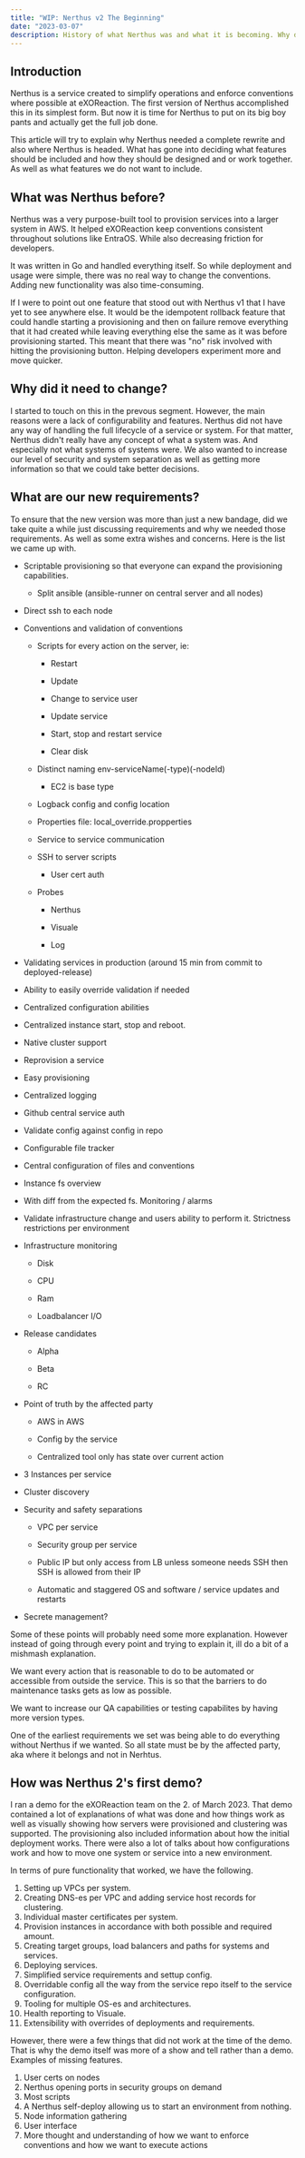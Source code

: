 ```yaml
---
title: "WIP: Nerthus v2 The Beginning"
date: "2023-03-07"
description: History of what Nerthus was and what it is becoming. Why did it need to be rewritten and what are our goals.
---
```


## Introduction

Nerthus is a service created to simplify operations and enforce conventions where possible at eXOReaction. The first version of Nerthus accomplished this in its simplest form. But now it is time for Nerthus to put on its big boy pants and actually get the full job done. 

This article will try to explain why Nerthus needed a complete rewrite and also where Nerthus is headed. What has gone into deciding what features should be included and how they should be designed and or work together. As well as what features we do not want to include.

## What was Nerthus before?

Nerthus was a very purpose-built tool to provision services into a larger system in AWS. It helped eXOReaction keep conventions consistent throughout solutions like EntraOS. While also decreasing friction for developers.

It was written in Go and handled everything itself. So while deployment and usage were simple, there was no real way to change the conventions. Adding new functionality was also time-consuming. 

If I were to point out one feature that stood out with Nerthus v1 that I have yet to see anywhere else. It would be the idempotent rollback feature that could handle starting a provisioning and then on failure remove everything that it had created while leaving everything else the same as it was before provisioning started. This meant that there was "no" risk involved with hitting the provisioning button. Helping developers experiment more and move quicker.

## Why did it need to change?

I started to touch on this in the prevous segment. However, the main reasons were a lack of configurability and features. Nerthus did not have any way of handling the full lifecycle of a service or system. For that matter, Nerthus didn't really have any concept of what a system was. And especially not what systems of systems were. We also wanted to increase our level of security and system separation as well as getting more information so that we could take better decisions. 

## What are our new requirements?

To ensure that the new version was more than just a new bandage, did we take quite a while just discussing requirements and why we needed those requirements. As well as some extra wishes and concerns. Here is the list we came up with.

*   Scriptable provisioning so that everyone can expand the provisioning capabilities.

    *   Split ansible (ansible-runner on central server and all nodes)

*   Direct ssh to each node

*   Conventions and validation of conventions

    *   Scripts for every action on the server, ie:

        *   Restart

        *   Update

        *   Change to service user

        *   Update service

        *   Start, stop and restart service

        *   Clear disk

    *   Distinct naming env-serviceName(-type)(-nodeId)

        *   EC2 is base type

    *   Logback config and config location

    *   Properties file: local_override.propperties 

    *   Service to service communication

    *   SSH to server scripts

        *   User cert auth

    *   Probes

        *   Nerthus

        *   Visuale

        *   Log

*   Validating services in production (around 15 min from commit to deployed-release)

*   Ability to easily override validation if needed

*   Centralized configuration abilities

*   Centralized instance start, stop and reboot.

*   Native cluster support

*   Reprovision a service

*   Easy provisioning

*   Centralized logging

*   Github central service auth

*   Validate config against config in repo

*   Configurable file tracker

*   Central configuration of files and conventions

*   Instance fs overview

*   With diff from the expected fs. Monitoring / alarms

*   Validate infrastructure change and users ability to perform it. Strictness restrictions per environment

*   Infrastructure monitoring

    *   Disk

    *   CPU

    *   Ram

    *   Loadbalancer I/O

*   Release candidates

    *   Alpha

    *   Beta

    *   RC

*   Point of truth by the affected party

    *   AWS in AWS

    *   Config by the service

    *   Centralized tool only has state over current action

*   3 Instances per service

*   Cluster discovery

*   Security and safety separations

    *   VPC per service

    *   Security group per service

    *   Public IP but only access from LB unless someone needs SSH then SSH is allowed from their IP

    *   Automatic and staggered OS and software / service updates and restarts

* Secrete management?

Some of these points will probably need some more explanation. However instead of going through every point and trying to explain it, ill do a bit of a mishmash explanation.

We want every action that is reasonable to do to be automated or accessible from outside the service. This is so that the barriers to do maintenance tasks gets as low as possible. 

We want to increase our QA capabilities or testing capabilites by having more version types. 

One of the earliest requirements we set was being able to do everything without Nerthus if we wanted. So all state must be by the affected party, aka where it belongs and not in Nerhtus.

## How was Nerthus 2's first demo?

I ran a demo for the eXOReaction team on the 2. of March 2023. That demo contained a lot of explanations of what was done and how things work as well as visually showing how servers were provisioned and clustering was supported. The provisioning also included information about how the initial deployment works. There were also a lot of talks about how configurations work and how to move one system or service into a new environment. 

In terms of pure functionality that worked, we have the following.

1. Setting up VPCs per system.
2. Creating DNS-es per VPC and adding service host records for clustering.
3. Individual master certificates per system.
4. Provision instances in accordance with both possible and required amount.
5. Creating target groups, load balancers and paths for systems and services.
6. Deploying services.
7. Simplified service requirements and settup config.
8. Overridable config all the way from the service repo itself to the service configuration.
9. Tooling for multiple OS-es and architectures.
10. Health reporting to Visuale.
11. Extensibility with overrides of deployments and requirements.

However, there were a few things that did not work at the time of the demo. That is why the demo itself was more of a show and tell rather than a demo. Examples of missing features.

1. User certs on nodes
2. Nerthus opening ports in security groups on demand
3. Most scripts
4. A Nerthus self-deploy allowing us to start an environment from nothing.
5. Node information gathering
6. User interface
7. More thought and understanding of how we want to enforce conventions and how we want to execute actions